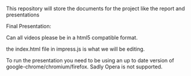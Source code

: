 This repository will store the documents for the project like the report and
presentations

Final Presentation:

Can all videos please be in a html5 compatible format.

the index.html file in impress.js is what we will be editing.

To run the presentation you need to be using an up to date version of google-chrome/chromium/firefox.  Sadly Opera is not supported.